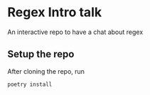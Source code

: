 # Regex Intro talk

An interactive repo to have a chat about regex

## Setup the repo

After cloning the repo, run
```
poetry install
```

